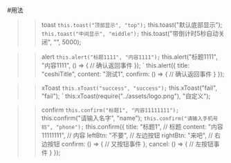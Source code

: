 #用法
>> toast
` this.toast("顶部显示", "top");
` this.toast("默认底部显示");
` this.toast("中间显示", "middle");
` this.toast("带倒计时5秒自动关闭", "", 5000);

>> alert
` this.alert("标题1111", "内容1111");
` this.alert("标题1111", "内容1111", () => {
    // 确认返回事件
  });
` this.alert({
    title: "ceshiTitle",
    content: "测试1",
    confirm: () => {
      // 确认返回事件
    }
  });

>> xToast
` this.xToast("success", "success");
` this.xToast("fail", "fail");
` this.xToast(require("../assets/logo.png"), "自定义");

>> confirm
` this.confirm("标题1", "内容11111111");
` this.confirm("请输入名字", "name");
` this.confirm("请输入手机号码", "phone");
` this.confirm({
    title: "标题1", // 标题
    content: "内容11111111", // 内容
    leftBtn: "不要", // 左边按钮
    rightBtn: "来吧", // 右边按钮
    confirm: () => { 
      // 又按钮事件
    },
    cancel: () => { 
      // 左按钮事件
    }
  });